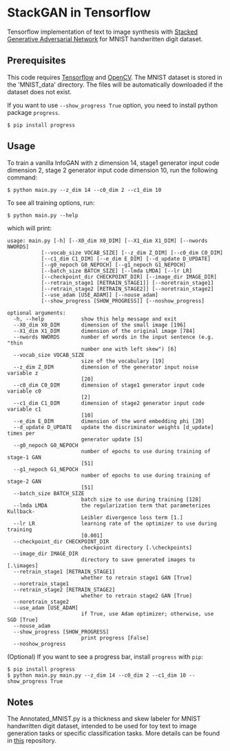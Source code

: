 StackGAN in Tensorflow
======================

Tensorflow implementation of text to image synthesis with [Stacked Generative Adversarial Network](https://arxiv.org/abs/1606.03657) for MNIST handwritten digit dataset.

Prerequisites
-------------

This code requires [Tensorflow](https://www.tensorflow.org/) and [OpenCV](http://opencv.org). The MNIST dataset is stored in the 'MNIST_data' directory. The files will be automatically downloaded if the dataset does not exist.
    
If you want to use `--show_progress True` option, you need to install python package `progress`.

    $ pip install progress

Usage
-----

To train a vanilla InfoGAN with z dimension 14, stage1 generator input code dimension 2, stage 2 generator input code dimension 10, run the following command:

    $ python main.py --z_dim 14 --c0_dim 2 --c1_dim 10

To see all training options, run:

    $ python main.py --help

which will print:

    usage: main.py [-h] [--X0_dim X0_DIM] [--X1_dim X1_DIM] [--nwords NWORDS]
               [--vocab_size VOCAB_SIZE] [--z_dim Z_DIM] [--c0_dim C0_DIM]
               [--c1_dim C1_DIM] [--e_dim E_DIM] [--d_update D_UPDATE]
               [--g0_nepoch G0_NEPOCH] [--g1_nepoch G1_NEPOCH]
               [--batch_size BATCH_SIZE] [--lmda LMDA] [--lr LR]
               [--checkpoint_dir CHECKPOINT_DIR] [--image_dir IMAGE_DIR]
               [--retrain_stage1 [RETRAIN_STAGE1]] [--noretrain_stage1]
               [--retrain_stage2 [RETRAIN_STAGE2]] [--noretrain_stage2]
               [--use_adam [USE_ADAM]] [--nouse_adam]
               [--show_progress [SHOW_PROGRESS]] [--noshow_progress]

    optional arguments:
      -h, --help            show this help message and exit
      --X0_dim X0_DIM       dimension of the small image [196]
      --X1_dim X1_DIM       dimension of the original image [784]
      --nwords NWORDS       number of words in the input sentence (e.g. "thin
                            number one with left skew") [6]
      --vocab_size VOCAB_SIZE
                            size of the vocabulary [19]
      --z_dim Z_DIM         dimension of the generator input noise variable z
                            [20]
      --c0_dim C0_DIM       dimension of stage1 generator input code variable c0
                            [2]
      --c1_dim C1_DIM       dimension of stage2 generator input code variable c1
                            [10]
      --e_dim E_DIM         dimension of the word embedding phi [20]
      --d_update D_UPDATE   update the discriminator weights [d_update] times per
                            generator update [5]
      --g0_nepoch G0_NEPOCH
                            number of epochs to use during training of stage-1 GAN
                            [51]
      --g1_nepoch G1_NEPOCH
                            number of epochs to use during training of stage-2 GAN
                            [51]
      --batch_size BATCH_SIZE
                            batch size to use during training [128]
      --lmda LMDA           the regularization term that parameterizes Kullback-
                            Leibler divergence loss term [1.]
      --lr LR               learning rate of the optimizer to use during training
                            [0.001]
      --checkpoint_dir CHECKPOINT_DIR
                            checkpoint directory [.\checkpoints]
      --image_dir IMAGE_DIR
                            directory to save generated images to [.\images]
      --retrain_stage1 [RETRAIN_STAGE1]
                            whether to retrain stage1 GAN [True]
      --noretrain_stage1
      --retrain_stage2 [RETRAIN_STAGE2]
                            whether to retrain stage2 GAN [True]
      --noretrain_stage2
      --use_adam [USE_ADAM]
                            if True, use Adam optimizer; otherwise, use SGD [True]
      --nouse_adam
      --show_progress [SHOW_PROGRESS]
                            print progress [False]
      --noshow_progress

(Optional) If you want to see a progress bar, install `progress` with `pip`:

    $ pip install progress
    $ python main.py main.py --z_dim 14 --c0_dim 2 --c1_dim 10 --show_progress True

Notes
-----

The Annotated_MNIST.py is a thickness and skew labeler for MNIST handwritten digit dataset, intended to be used for toy text to image generation tasks or specific classification tasks. More details can be found in [this](https://github.com/1202kbs/Annotated_MNIST) repository.